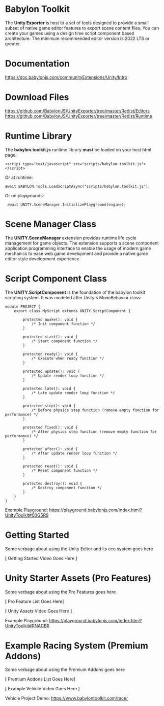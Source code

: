 # Babylon Toolkit

The **Unity Exporter** is host to a set of tools designed to provide a small subset of native game editor features to export scene content files. You can create your games using a design time script component based architecture. The minimum recommended editor version is 2022 LTS or greater.


# Documentation

https://doc.babylonjs.com/communityExtensions/Unity/Intro


# Download Files

https://github.com/BabylonJS/UnityExporter/tree/master/Redist/Editors
https://github.com/BabylonJS/UnityExporter/tree/master/Redist/Runtime


# Runtime Library

The **babylon.toolkit.js** runtime library **must** be loaded on your host html page:

```
<script type="text/javascript" src="scripts/babylon.toolkit.js"></script>
```

Or at runtime:
```
await BABYLON.Tools.LoadScriptAsync("scripts/babylon.toolkit.js");
```

Or on playgrounds:
```
 await UNITY.SceneManager.InitializePlayground(engine);
```


# Scene Manager Class

The **UNITY.SceneManager** extension provides runtime life cycle management for game objects. The extension supports a scene component application programming interface to enable the usage of modern game mechanics to ease web game development and provide a native game editor style development experience.


# Script Component Class

The **UNITY.ScriptComponent** is the foundation of the babylon toolkit scripting system. It was modeled after Unity's MonoBehavior class:
```
module PROJECT {
    export class MyScript extends UNITY.ScriptComponent {

        protected awake(): void {
            /* Init component function */
        }

        protected start(): void {
            /* Start component function */
        }

        protected ready(): void {
            /* Execute when ready function */
        }

        protected update(): void {
            /* Update render loop function */
        }

        protected late(): void {
            /* Late update render loop function */
        }

        protected step(): void {
            /* Before physics step function (remove empty function for performance) */
        }

        protected fixed(): void {
            /* After physics step function (remove empty function for performance) */
        }

        protected after(): void {
            /* After update render loop function */
        }

        protected reset(): void {
            /* Reset component function */
        }

        protected destroy(): void {
            /* Destroy component function */
        }
    }
}
```
Example Playground: https://playground.babylonjs.com/index.html?UnityToolkit#00G5R9


# Getting Started

Some verbage about using the Unity Editor and its eco system goes here

[ Getting Started Video Goes Here ]


# Unity Starter Assets (Pro Features)

Some verbage about using the Pro Features goes here

[ Pro Feature List Goes Here]

[ Unity Assets Video Goes Here ]

Example Playground: https://playground.babylonjs.com/index.html?UnityToolkit#RNACBR


# Example Racing System (Premium Addons)

Some verbage about using the Premium Addons goes here

[ Premium Addons List Goes Here]

[ Example Vehicle Video Goes Here ]

Vehicle Project Demo: https://www.babylontoolkit.com/racer


